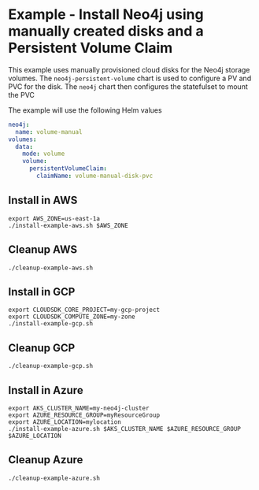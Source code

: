 # Example - Install Neo4j using manually created disks and a Persistent Volume Claim

This example uses manually provisioned cloud disks for the Neo4j storage volumes.
The `neo4j-persistent-volume` chart is used to configure a PV and PVC for the disk.
The `neo4j` chart then configures the statefulset to mount the PVC

The example will use the following Helm values
```yaml
neo4j:
  name: volume-manual
volumes:
  data:
    mode: volume
    volume:
      persistentVolumeClaim:
        claimName: volume-manual-disk-pvc
```

## Install in AWS
```shell
export AWS_ZONE=us-east-1a
./install-example-aws.sh $AWS_ZONE
```

## Cleanup AWS
```shell
./cleanup-example-aws.sh
```

## Install in GCP
```shell
export CLOUDSDK_CORE_PROJECT=my-gcp-project
export CLOUDSDK_COMPUTE_ZONE=my-zone
./install-example-gcp.sh
```

## Cleanup GCP
```shell
./cleanup-example-gcp.sh
```

## Install in Azure
```shell
export AKS_CLUSTER_NAME=my-neo4j-cluster
export AZURE_RESOURCE_GROUP=myResourceGroup
export AZURE_LOCATION=mylocation
./install-example-azure.sh $AKS_CLUSTER_NAME $AZURE_RESOURCE_GROUP $AZURE_LOCATION
```

## Cleanup Azure
```shell
./cleanup-example-azure.sh
```
